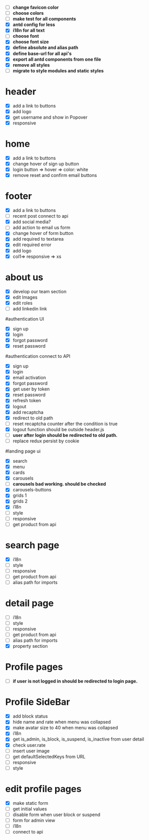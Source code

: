 
- [ ] **change favicon color** 
- [ ] **choose colors**
- [ ] **make test for all components**
- [x] **antd config for less**
- [x] **i18n for all text**
- [ ] **choose font**
- [x] **choose font size**
- [x] **define absolute and alias path**
- [x] **define base-url for all api's**
- [x] **export all antd components from one file**
- [x] **remove all styles**
- [ ] **migrate to style modules and static styles**
  
# header

- [x] add a link to buttons
- [x] add logo
- [x] get username and show in Popover
- [x] responsive
  
# home

- [x] add a link to buttons
- [x] change hover of sign up button
- [x] login button => hover => color: white
- [x] remove reset and confirm email buttons

# footer

- [x] add a link to buttons
- [ ] recent post connect to api
- [x] add social media?
- [ ] add action to email us form
- [x] change hover of form button
- [x] add required to textarea
- [x] edit required error
- [x] add logo 
- [x] col1=> responsive => xs

# about us

- [x] develop our team section
- [x] edit Images
- [x] edit roles
- [ ] add linkedin link

#authentication UI

- [x] sign up
- [x] login
- [x] forgot password
- [x] reset password

#authentication connect to API

- [x] sign up
- [x] login
- [x] email activation
- [x] forgot password
- [x] get user by token
- [x] reset password
- [x] refresh token
- [x] logout
- [x] add recaptcha
- [x] redirect to old path
- [ ] reset recaptcha counter after the condition is true
- [x] logout function should be outside header.js
- [ ] **user after login should be redirected to old path.**
- [ ] replace redux persist by cookie

#landing page ui

- [x] search
- [x] menu
- [x] cards
- [x] carousels
- [ ] **carousels bad working. should be checked**
- [x] carousels-buttons
- [x] grids 1
- [x] grids 2
- [x] i18n
- [ ] style
- [ ] responsive
- [ ] get product from api

# search page

- [x] i18n
- [ ] style
- [ ] responsive
- [ ] get product from api
- [ ] alias path for imports

# detail page

- [ ] i18n
- [ ] style
- [ ] responsive
- [ ] get product from api
- [ ] alias path for imports
- [x] property section

# Profile pages

- [ ] **if user is not logged in should be redirected to login page.**

# Profile SideBar

- [x] add block status
- [x] hide name and rate when menu was collapsed
- [x] make avatar size to 40 when menu was collapsed
- [x] i18n
- [x] get is_admin, is_block, is_suspend, is_inactive from user detail
- [x] check user.rate
- [ ] insert user image
- [ ] get defaultSelectedKeys from URL
- [ ] responsive
- [ ] style

# edit profile pages

- [x] make static form
- [ ] get initial values
- [ ] disable form when user block or suspend
- [ ] form for admin view
- [ ] i18n
- [ ] connect to api